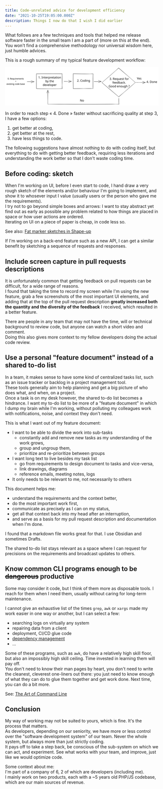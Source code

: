 ```yaml
---
title: Code-unrelated advice for development efficiency
date: "2021-10-25T19:05:00.000Z"
description: Things I now do that I wish I did earlier
---
```


What follows are a few techniques and tools that helped me release software faster in the small team I am a part of (more on this at the end). You won't find a comprehensive methodology nor universal wisdom here, just humble advices.

This is a rough summary of my typical feature development workflow:

![Feature development workflow](code-loop.svg "Feature development workflow")

In order to reach step « 4. Done » faster without sacrificing quality at step 3, I have a few options:

1. get better at coding,
2. get better at the rest,
3. have less things to code.

The following suggestions have almost nothing to do with coding itself, but everything to do with getting better feedback, requiring less iterations and  understanding the work better so that I don't waste coding time. 

## Before coding: sketch

When I'm working on UI, before I even start to code, I hand draw a very rough sketch of the elements and/or behaviour I'm going to implement, and show it to whosever input I value (usually users or the person who gave me the requirements).  
I try not to go beyond simple boxes and arrows: I want to stay abstract yet find out as early as possible any problem related to how things are placed in space or how user actions are ordered.  
Iterating on UI on a piece of paper is cheap, in code less so.

See also: [Fat marker sketches in Shape-up](https://basecamp.com/shapeup/1.3-chapter-04#fat-marker-sketches)

If I'm working on a back-end feature such as a new API, I can get a similar benefit by sketching a sequence of requests and responses.

## Include screen capture in pull requests descriptions

It is unfortunately common that getting feedback on pull requests can be difficult, for a wide range of reasons.  
I found that taking the time to record my screen while I'm using the new feature, grab a few screenshots of the most important UI elements, and adding that at the top of the pull request description __greatly increased both the quantity and the diversity of the feedback__ I received, which resulted in a better feature.  

There are people in any team that may not have the time, will or technical background to review code, but anyone can watch a short video and comment.  
Doing this also gives more context to my fellow developers doing the actual code review.

## Use a personal "feature document" instead of a shared to-do list

In a team, it makes sense to have some kind of centralized tasks list, such as an issue tracker or backlog in a project management tool.  
These tools generally aim to help planning and get a big picture of who does what, and when, on a project.  
Once a task is on my desk however, the shared to-do list becomes a hindrance. I want my to-do list to be more of a "feature document" in which I dump my brain while I'm working, without polluting my colleagues work with notifications, noise, and context they don't need.  

This is what I want out of my feature document:

- I want to be able to divide the work into sub-tasks
    - constantly add and remove new tasks as my understanding of the work grows,
    - group and ungroup them,
    - prioritize and re-prioritize between groups
- I want long text to live besides my task list
    - go from requirements to design document to tasks and vice-versa,
    - link drawings, diagrams
    - reference emails, meeting notes, logs
- It only needs to be relevant to me, not necessarily to others

This document helps me:

- understand the requirements and the context better,
- do the most important work first,
- communicate as precisely as I can on my status,
- get all that context back into my head after an interruption,
- and serve as a basis for my pull request description and documentation when I'm done.

I found that a markdown file works great for that. I use Obsidian and sometimes Drafts.

The shared to-do list stays relevant as a space where I can request for precisions on the requirements and broadcast updates to others.

## Know common CLI programs enough to be ~~dangerous~~ productive

Some may consider it code, but I think of them more as disposable tools. I reach for them when I need them, usually without caring for long-term maintenance.

I cannot give an exhaustive list of the times `grep`, `awk` or `xargs` made my work easier in one way or another, but I can select a few:

- searching logs on virtually any system
- repairing data from a client
- deployment, CI/CD glue code
- [dependency management](/update-latest-version-many-npm-dependencies)
- ...

Some of these programs, such as `awk`, do have a relatively high skill floor, but also an impossibly high skill ceiling. Time invested in learning them will pay off.  
You don't need to know their man pages by heart, you don't need to write the cleanest, cleverest one-liners out there: you just need to know enough of what they can do to glue them together and get work done. Next time, you can do a bit more.

See: [The Art of Command Line](https://github.com/jlevy/the-art-of-command-line)

## Conclusion

My way of working may not be suited to yours, which is fine. It's the process that matters.  
As developers, depending on our seniority, we have more or less control over the "software development system" of our team. Never the whole system, but always more than just strictly coding.  
It pays off to take a step back, be conscious of the sub-system on which we can act, and experiment. See what works with your team, and improve, just like we would optimize code.

<aside class="my-comment">
<p>
Some context about me:<br />  
I'm part of a company of 6, 2 of which are developers (including me).<br />  
I mainly work on two products, each with a ~5 years old PHP/JS codebase, which are our main sources of revenue.
</p>
</aside>
